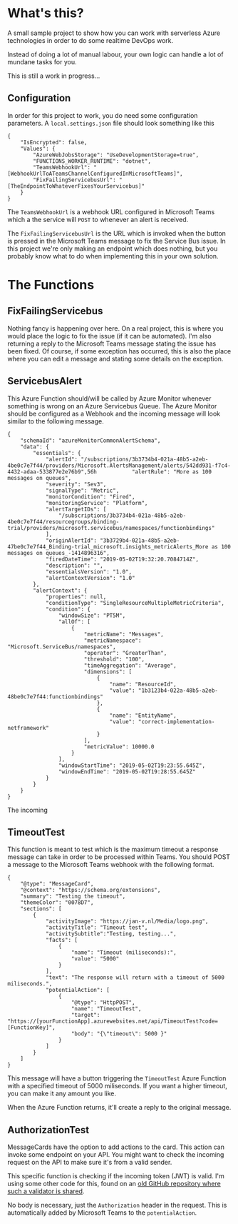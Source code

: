 # What's this?

A small sample project to show how you can work with serverless Azure technologies in order to
do some realtime DevOps work.

Instead of doing a lot of manual labour, your own logic can handle a lot of mundane tasks for you.


This is still a work in progress...

## Configuration

In order for this project to work, you do need some configuration parameters.
A `local.settings.json` file should look something like this

	{
		"IsEncrypted": false,
		"Values": {
			"AzureWebJobsStorage": "UseDevelopmentStorage=true",
			"FUNCTIONS_WORKER_RUNTIME": "dotnet",
			"TeamsWebhookUrl": "[WebhookUrlToATeamsChannelConfiguredInMicrosoftTeams]",
			"FixFailingServicebusUrl": "[TheEndpointToWhateverFixesYourServicebus]"
		}
	}

The `TeamsWebhookUrl` is a webhook URL configured in Microsoft Teams which a the service will `POST`
to whenever an alert is received.

The `FixFailingServicebusUrl` is the URL which is invoked when the button is pressed in the
Microsoft Teams message to fix the Service Bus issue. In this project we're only making an endpoint
which does nothing, but you probably know what to do when implementing this in your own solution.

# The Functions

## FixFailingServicebus

Nothing fancy is happening over here.
On a real project, this is where you would place the logic to fix the issue (if it can be automated). 
I'm also returning a reply to the Microsoft Teams message stating the issue has been fixed.
Of course, if some exception has occurred, this is also the place where you can edit a message and stating 
some details on the exception.

## ServicebusAlert

This Azure Function should/will be called by Azure Monitor whenever something is wrong on an Azure Servicebus Queue.
The Azure Monitor should be configured as a Webhook and the incoming message will look similar to the following message.

	{
		"schemaId": "azureMonitorCommonAlertSchema",
		"data": {
			"essentials": {
				"alertId": "/subscriptions/3b3734b4-021a-48b5-a2eb-4be0c7e7f44/providers/Microsoft.AlertsManagement/alerts/542dd931-f7c4-4432-adaa-533877e2e76b9",56h			"alertRule": "More as 100 messages on queues",
				"severity": "Sev3",
				"signalType": "Metric",
				"monitorCondition": "Fired",
				"monitoringService": "Platform",
				"alertTargetIDs": [
					"/subscriptions/3b3734b4-021a-48b5-a2eb-4be0c7e7f44/resourcegroups/binding-trial/providers/microsoft.servicebus/namespaces/functionbindings"
				],
				"originAlertId": "3b3729b4-021a-48b5-a2eb-47be0c7e7f44_Binding-trial_microsoft.insights_metricAlerts_More as 100 messages on queues_-1414896316",
				"firedDateTime": "2019-05-02T19:32:20.7084714Z",
				"description": "",
				"essentialsVersion": "1.0",
				"alertContextVersion": "1.0"
			},
			"alertContext": {
				"properties": null,
				"conditionType": "SingleResourceMultipleMetricCriteria",
				"condition": {
					"windowSize": "PT5M",
					"allOf": [
						{
							"metricName": "Messages",
							"metricNamespace": "Microsoft.ServiceBus/namespaces",
							"operator": "GreaterThan",
							"threshold": "100",
							"timeAggregation": "Average",
							"dimensions": [
								{
									"name": "ResourceId",
									"value": "1b3123b4-022a-48b5-a2eb-48be0c7e7f44:functionbindings"
								},
								{
									"name": "EntityName",
									"value": "correct-implementation-netframework"
								}
							],
							"metricValue": 10000.0
						}
					],
					"windowStartTime": "2019-05-02T19:23:55.645Z",
					"windowEndTime": "2019-05-02T19:28:55.645Z"
				}
			}
		}
	}

The incoming 


## TimeoutTest

This function is meant to test which is the maximum timeout a response message can take in order to be processed within Teams.
You should POST a message to the Microsoft Teams webhook with the following format.

	{
		"@type": "MessageCard",
		"@context": "https://schema.org/extensions",
		"summary": "Testing the timeout",
		"themeColor": "0078D7",
		"sections": [
			{
				"activityImage": "https://jan-v.nl/Media/logo.png",
				"activityTitle": "Timeout test",
				"activitySubtitle":"Testing, testing...",
				"facts": [
					{
						"name": "Timeout (miliseconds):",
						"value": "5000"
					}
				],
				"text": "The response will return with a timeout of 5000 miliseconds.",
				"potentialAction": [
					{
						"@type": "HttpPOST",
						"name": "TimeoutTest",
						"target": "https://[yourFunctionApp].azurewebsites.net/api/TimeoutTest?code=[FunctionKey]",
						"body": "{\"timeout\": 5000 }"
					}
				]
			}
		]
	}

This message will have a button triggering the `TimeoutTest` Azure Function with a specified timeout of 5000 miliseconds.
If you want a higher timeout, you can make it any amount you like.

When the Azure Function returns, it'll create a reply to the original message.

## AuthorizationTest

MessageCards have the option to add actions to the card. This action can invoke some endpoint on your API.
You might want to check the incoming request on the API to make sure it's from a valid sender.

This specific function is checking if the incoming token (JWT) is valid. I'm using some other code for this, found
on an [old GitHub repository where such a validator is shared](https://github.com/OfficeDev/o365-actionable-messages-utilities-for-dotnet).

No body is necessary, just the `Authorization` header in the request. This is automatically added by Microsoft Teams
to the `potentialAction`.